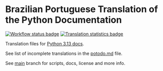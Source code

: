 # Brazilian Portuguese Translation of the Python Documentation

[![Workflow status badge][workflow_badge]][workflow_url]
[![Translation statistics badge][stats_badge]][transifex_url]

Translation files for [Python 3.13 docs][docs_url].

See list of incomplete translations in the [potodo.md][potodo] file.

See [main][main] branch for scripts, docs, license and more info.

[main]: https://github.com/python/python-docs-pt-br/tree/main
[potodo]: potodo.md?plain=1
[docs_url]: https://docs.python.org/pt-br/3.13/
[workflow_badge]: https://github.com/python/python-docs-pt-br/workflows/python-313/badge.svg
[workflow_url]: https://github.com/python/python-docs-pt-br/actions?workflow=python-313
[stats_badge]: https://img.shields.io/badge/dynamic/json?url=https%3A%2F%2Fgithub.com%2Fpython%2Fpython-docs-pt-br%2Fraw%2F3.13%2Fstats.json&query=completion&label=pt_BR
[transifex_url]: https://app.transifex.com/python-doc/python-newest/

